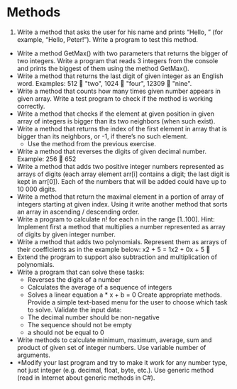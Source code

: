 Methods
=======================

1.  Write a method that asks the user for his name and prints “Hello, <name>” (for example, “Hello, Peter!”). Write a program to test this method.
*  Write a method GetMax() with two parameters that returns the bigger of two integers. Write a program that reads 3 integers from the console and prints the biggest of them using the method GetMax().
*  Write a method that returns the last digit of given integer as an English word. Examples: 512  "two", 1024  "four", 12309  "nine".
*  Write a method that counts how many times given number appears in given array. Write a test program to check if the method is working correctly.
*  Write a method that checks if the element at given position in given array of integers is bigger than its two neighbors (when such exist).
*  Write a method that returns the index of the first element in array that is bigger than its neighbors, or -1, if there’s no such element.
   *  Use the method from the previous exercise.
*  Write a method that reverses the digits of given decimal number. Example: 256  652
*  Write a method that adds two positive integer numbers represented as arrays of digits (each array element arr[i] contains a digit; the last digit is kept in arr[0]). Each of the numbers that will be added could have up to 10 000 digits.
*  Write a method that return the maximal element in a portion of array of integers starting at given index. Using it write another method that sorts an array in ascending / descending order.
*  Write a program to calculate n! for each n in the range [1..100]. Hint: Implement first a method that multiplies a number represented as array of digits by given integer number. 
*  Write a method that adds two polynomials. Represent them as arrays of their coefficients as in the example below:
		x2 + 5 = 1x2 + 0x + 5 
*  Extend the program to support also subtraction and multiplication of polynomials.
*  Write a program that can solve these tasks:
   *  Reverses the digits of a number
   *  Calculates the average of a sequence of integers
   *  Solves a linear equation a * x + b = 0
		Create appropriate methods.
		Provide a simple text-based menu for the user to choose which task to solve.
		Validate the input data:
   *  The decimal number should be non-negative
   *  The sequence should not be empty
   *  a should not be equal to 0
*  Write methods to calculate minimum, maximum, average, sum and product of given set of integer numbers. Use variable number of arguments.
*  \*Modify your last program and try to make it work for any number type, not just integer (e.g. decimal, float, byte, etc.). Use generic method (read in Internet about generic methods in C#).



  
